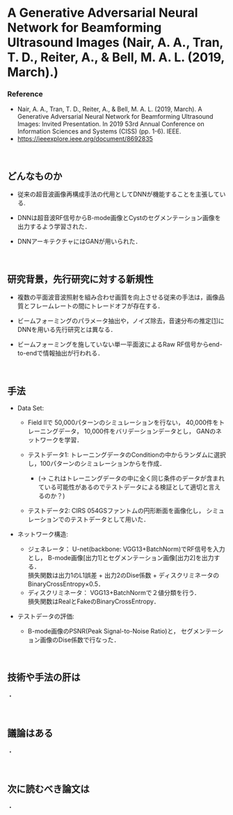 # A Generative Adversarial Neural Network for Beamforming Ultrasound Images (Nair, A. A., Tran, T. D., Reiter, A., & Bell, M. A. L. (2019, March).)
### Reference
- Nair, A. A., Tran, T. D., Reiter, A., & Bell, M. A. L. (2019, March).
A Generative Adversarial Neural Network for Beamforming Ultrasound Images: Invited Presentation. In 2019 53rd Annual Conference on Information Sciences and Systems (CISS) (pp. 1-6). IEEE.
- https://ieeexplore.ieee.org/document/8692835

<br />

## どんなものか
- 従来の超音波画像再構成手法の代用としてDNNが機能することを主張している.

- DNNは超音波RF信号からB-mode画像とCystのセグメンテーション画像を出力するよう学習された．

- DNNアーキテクチャにはGANが用いられた．


<br />

## 研究背景，先行研究に対する新規性
- 複数の平面波音波照射を組み合わせ画質を向上させる従来の手法は，画像品質とフレームレートの間にトレードオフが存在する．

- ビームフォーミングのパラメータ抽出や，ノイズ除去，音速分布の推定[[1](https://ieeexplore.ieee.org/abstract/document/8772124)]にDNNを用いる先行研究とは異なる．

- ビームフォーミングを施していない単一平面波によるRaw RF信号からend-to-endで情報抽出が行われる．


<br />

## 手法
- Data Set:
  - Field IIで 50,000パターンのシミュレーションを行ない， 40,000件をトレーニングデータ， 10,000件をバリデーションデータとし， GANのネットワークを学習．

  - テストデータ1: トレーニングデータのConditionの中からランダムに選択し，100パターンのシミュレーションからを作成．  
     - (→ これはトレーニングデータの中に全く同じ条件のデータが含まれている可能性があるのでテストデータによる検証として適切と言えるのか？)
 
  - テストデータ2: CIRS 054GSファントムの円形断面を画像化し， シミュレーションでのテストデータとして用いた．

- ネットワーク構造:
  - ジェネレータ： U-net(backbone: VGG13+BatchNorm)でRF信号を入力とし， B-mode画像[出力1]とセグメンテーション画像[出力2]を出力する．  
              損失関数は出力1のL1誤差 + 出力2のDise係数 + ディスクリミネータのBinaryCrossEntropy×0.5． 
              <br />  
  - ディスクリミネータ： VGG13+BatchNormで２値分類を行う．  
                   損失関数はRealとFakeのBinaryCrossEntropy．

- テストデータの評価:
  - B-mode画像のPSNR(Peak Signal-to-Noise Ratio)と， セグメンテーション画像のDise係数で行なった．

<br />

## 技術や手法の肝は
・


<br />

## 議論はある
・

<br />

## 次に読むべき論文は
・


